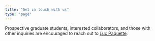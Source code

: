 ```yaml
---
title: "Get in touch with us"
type: "page"
---
```


Prospective graduate students, interested collaborators, and those with other inquiries are encouraged to reach out to [Luc Paquette](mailto:lpaq@illinois.edu).
